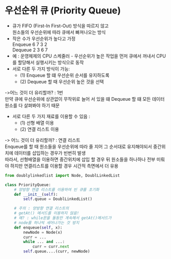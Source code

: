 # 우선순위 큐 (Priority Queue)
- 큐가 FIFO (First-In First-Out) 방식을 따르지 않고<br>
원소들의 우선순위에 따라 큐에서 빠져나오는 방식
- 작은 수가 우선순위가 높다고 가정<br>
Enqueue 6 7 3 2<br>
Dequeue 2 3 6 7
- 예 : 운영체제의 CPU 스케줄러 - 우선순위가 높은 작업을 먼저 큐에서 꺼내서 CPU를 할당해서 실행시키는 방식으로 동작
- 서로 다른 두 가지 방식이 가능:
    - (1) Enqueue 할 떄 우선순위 순서를 유지하도록
    - (2) Dequeue 할 때 우선순위 높은 것을 선택<br>
    
->어느 것이 더 유리할까? : 1번<br>
만약 큐에 우선순위에 상관없이 무작위로 늘어 서 있을 떄 Dequeue 할 떄 모든 데이터 원소를 다 살펴봐야 하기 때문

- 서로 다른 두 가지 재료를 이용할 수 있음 :
    - (1) 선형 배열 이용
    - (2) 연결 리스트 이용

-> 어느 것이 더 유리할까? : 연결 리스트<br>
Enqueue를 할 때 원소들을 우선순위에 따라 줄 지어 그 순서대로 유지해야되서 중간위치에 데이터를 삽입하는 경우가 빈번히 발생<br>
따라서, 선형배열을 이용하면 중간위치에 삽입 할 경우 뒤 원소들을 하나하나 전부 미뤄야 하지만 연결리스트를 이용할 경우 시간적 측면에서 더 유용
```python
from doublylinkedlist import Node, DoublLinkedList

class PriorityQueue:
    # 양방향 연결 리스트를 이용하여 빈 큐를 초기화
    def __init__(self):
        self.queue = DoublLinkedList()

    # 주의 : 양방향 연결 리스트의 
    # getAt() 메서드를 이용하지 않음!
    # 왜? : while문을 돌동안 계속해서 getAt()메서드가
    # node를 하나씩 세어나가는 것 방지
    def enqueue(self, x):
        newNode = Node(x)
        curr = ...
        while ... and ...:
            curr = curr.next
        self.queue....(curr, newNode)
```